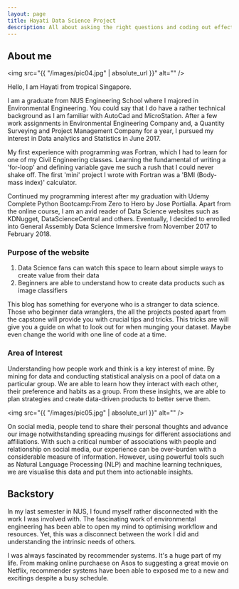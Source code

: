 ```yaml
---
layout: page
title: Hayati Data Science Project
description: All about asking the right questions and coding out effective solutions
---
```

## About me

<span class="image left"><img src="{{ "/images/pic04.jpg" | absolute_url }}" alt="" /></span>

Hello, I am Hayati from tropical Singapore. 

I am a graduate from NUS Engineering School where I majored in Environmental Engineering. You could say that I do have a rather technical background as I am familiar with AutoCad and MicroStation. After a few work assignments in Environmental Engineering Company and, a Quantity Surveying and Project Management Company for a year, I pursued my interest in Data analytics and Statistics in June 2017. 

My first experience with programming was Fortran, which I had to learn for one of my Civil Engineering classes. Learning the fundamental of writing a 'for-loop' and defining variable gave me such a rush that I could never shake off. The first 'mini' project I wrote with Fortran was a 'BMI (Body-mass index)' calculator.

Continued my programming interest after my graduation with Udemy Complete Python Bootcamp:From Zero to Hero by Jose Portialla. Apart from the online course, I am an avid reader of Data Science websites such as KDNugget, DataScienceCentral and others. Eventually, I decided to enrolled into General Assembly Data Science Immersive from November 2017 to February 2018.
### Purpose of the website
<div class="6u$ 12u$(small)">
<ol>
  <li>Data Science fans can watch this space to learn about simple ways to create value from their data</li>
  <li>Beginners are able to understand how to create data products such as image classifiers</li>
</ol> </div>
This blog has something for everyone who is a stranger to data science. Those who beginner data wranglers, the all the projects posted apart from the capstone will provide you with crucial tips and tricks. This tricks are will give you a guide on what to look out for when munging your dataset. Maybe even change the world with one line of code at a time. 


### Area of Interest
<div class="box">
  <p>
    Understanding how people work and think is a key interest of mine. By mining for data and conducting statistical analysis on a pool of data on a particular group. We are able to learn how they interact with each other, their preference and habits as a group. From these insights, we are able to plan strategies and create data-driven products to better serve them. 
  </p>
</div>

<span class="image left"><img src="{{ "/images/pic05.jpg" | absolute_url }}" alt="" /></span>

On social media, people tend to share their personal thoughts and advance our image notwithstanding spreading musings for different associations and affiliations. With such a critical number of associations with people and relationship on social media, our experience can be over-burden with a considerable measure of information. However, using powerful tools such as Natural Language Processing (NLP) and machine learning techniques, we are visualise this data and put them into actionable insights.

## Backstory
In my last semester in NUS, I found myself rather disconnected with the work I was involved with. The fascinating work of environmental engineering has been able to open my mind to optimising workflow and resources. Yet, this was a disconnect between the work I did and understanding the intrinsic needs of others. 

I was always fascinated by recommender systems. It's a huge part of my life. From making online purchaese on Asos to suggesting a great movie on Netflix, recommender systems have been able to exposed me to a new and excitings despite a busy schedule. 
